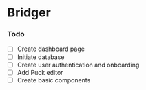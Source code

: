# Bridger

### Todo
- [ ] Create dashboard page
- [ ] Initiate database
- [ ] Create user authentication and onboarding
- [ ] Add Puck editor
- [ ] Create basic components
